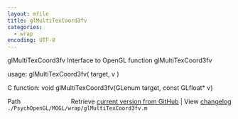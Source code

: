 ```yaml
---
layout: mfile
title: glMultiTexCoord3fv
categories:
  - wrap
encoding: UTF-8
---
```


glMultiTexCoord3fv  Interface to OpenGL function glMultiTexCoord3fv  

usage:  glMultiTexCoord3fv( target, v )  

C function:  void glMultiTexCoord3fv(GLenum target, const GLfloat\* v)  


<div class="code_header" style="text-align:right;">
  <span style="float:left;">Path&nbsp;&nbsp;</span> <span class="counter">Retrieve <a href=
  "https://raw.github.com/Psychtoolbox-3/Psychtoolbox-3/beta/./PsychOpenGL/MOGL/wrap/glMultiTexCoord3fv.m">current version from GitHub</a> | View <a href=
  "https://github.com/Psychtoolbox-3/Psychtoolbox-3/commits/beta/./PsychOpenGL/MOGL/wrap/glMultiTexCoord3fv.m">changelog</a></span>
</div>
<div class="code">
  <code>./PsychOpenGL/MOGL/wrap/glMultiTexCoord3fv.m</code>
</div>
